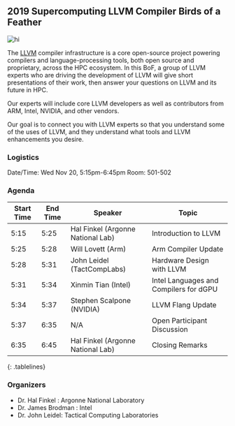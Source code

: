 ## 2019 Supercomputing LLVM Compiler Birds of a Feather

<img src="http://llvm.org/img/DragonMedium.png" alt="hi" class="inline"/>

The [LLVM](http://llvm.org/) compiler infrastructure is a core open-source project powering compilers and language-processing tools, both open source and proprietary, across the HPC ecosystem. In this BoF, a group of LLVM experts who are driving the development of LLVM will give short presentations of their work, then answer your questions on LLVM and its future in HPC. 

Our experts will include core LLVM developers as well as contributors from ARM, Intel, NVIDIA, and other vendors.

Our goal is to connect you with LLVM experts so that you understand some of the uses of LLVM, and they understand what tools and LLVM enhancements you desire.

### Logistics
Date/Time: Wed Nov 20, 5:15pm-6:45pm
Room: 501-502

<style>
.tablelines table, .tablelines td, .tablelines th {
        border: 1px solid black;
        }
</style>

### Agenda
| Start Time | End Time | Speaker | Topic | 
|-------|--------|---------|---------|
| 5:15 | 5:25 | Hal Finkel (Argonne National Lab) | Introduction to LLVM |
| 5:25 | 5:28 | Will Lovett (Arm) | Arm Compiler Update |
| 5:28 | 5:31 | John Leidel (TactCompLabs) | Hardware Design with LLVM |
| 5:31 | 5:34 | Xinmin Tian (Intel) | Intel Languages and Compilers for dGPU |
| 5:34 | 5:37 | Stephen Scalpone (NVIDIA) | LLVM Flang Update |
| 5:37 | 6:35 | N/A | Open Participant Discussion |
| 6:35 | 6:45 | Hal Finkel (Argonne National Lab) | Closing Remarks |
{: .tablelines}

### Organizers

* Dr. Hal Finkel : Argonne National Laboratory
* Dr. James Brodman : Intel
* Dr. John Leidel: Tactical Computing Laboratories
